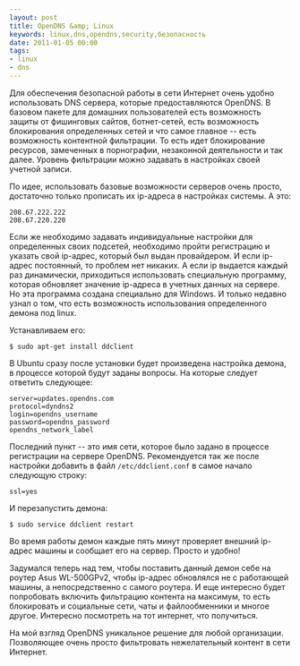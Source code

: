 ```yaml
---
layout: post
title: OpenDNS &amp; Linux
keywords: linux,dns,opendns,security,безопасность
date: 2011-01-05 00:00
tags:
- linux
- dns
---
```

Для обеспечения безопасной работы в сети Интернет очень удобно использовать DNS сервера, которые предоставляются OpenDNS. В базовом пакете для домашних пользователей есть возможность защиты от фишинговых сайтов, ботнет-сетей, есть возможность блокирования определенных сетей и что самое главное -- есть возможность контентной фильтрации. То есть идет блокирование ресурсов, замеченных в порнографии, незаконной деятельности и так далее. Уровень фильтрации можно задавать в настройках своей учетной записи.

По идее, использовать базовые возможности серверов очень просто, достаточно только прописать их ip-адреса в настройках системы. А это:

    208.67.222.222
    208.67.220.220

Если же необходимо задавать индивидуальные настройки для определенных своих подсетей, необходимо пройти регистрацию и указать свой ip-адрес, который был выдан провайдером. И если ip-адрес постоянный, то проблем нет никаких. А если ip выдается каждый раз динамически, приходиться использовать специальную программу, которая обновляет значение ip-адреса в учетных данных на сервере. Но эта программа создана специально для Windows. И только недавно узнал о том, что есть возможность использования определенного демона под linux.

Устанавливаем его:

    $ sudo apt-get install ddclient

В Ubuntu сразу после установки будет произведена настройка демона, в процессе которой будут заданы вопросы. На которые следует ответить следующее:

    server=updates.opendns.com
    protocol=dyndns2
    login=opendns_username
    password=opendns_password
    opendns_network_label

Последний пункт -- это имя сети, которое было задано в процессе регистрации на сервере OpenDNS. Рекомендуется так же после настройки добавить в файл <code>/etc/ddclient.conf</code> в самое начало следующую строку:

    ssl=yes

И перезапустить демона:

    $ sudo service ddclient restart

Во время работы демон каждые пять минут проверяет внешний ip-адрес машины и сообщает его на сервер. Просто и удобно!

Задумался теперь над тем, чтобы поставить данный демон себе на роутер Asus WL-500GPv2, чтобы ip-адрес обновлялся не с работающей машины, а непосредственно с самого роутера. И еще интересно будет попробовать включить фильтрацию контента на максимум, то есть блокировать и социальные сети, чаты и файлообменники и многое другое. Интересно посмотреть на тот интернет, что получиться.

На мой взгляд OpenDNS уникальное решение для любой организации. Позволяющее очень просто фильтровать нежелательный контент в сети Интернет.
